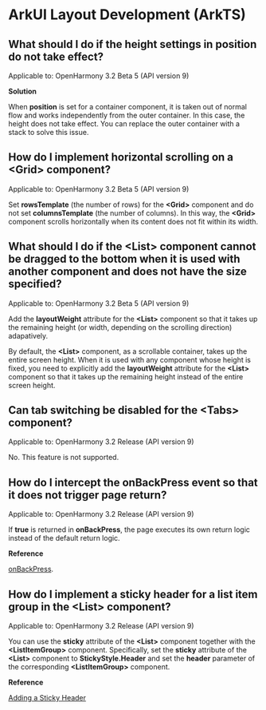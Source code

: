# ArkUI Layout Development (ArkTS)

## What should I do if the height settings in position do not take effect?

Applicable to: OpenHarmony 3.2 Beta 5 (API version 9)

**Solution**

When **position** is set for a container component, it is taken out of normal flow and works independently from the outer container. In this case, the height does not take effect. You can replace the outer container with a stack to solve this issue.

## How do I implement horizontal scrolling on a \<Grid> component?

Applicable to: OpenHarmony 3.2 Beta 5 (API version 9)

Set **rowsTemplate** (the number of rows) for the **\<Grid>** component and do not set **columnsTemplate** (the number of columns). In this way, the **\<Grid>** component scrolls horizontally when its content does not fit within its width.

## What should I do if the \<List> component cannot be dragged to the bottom when it is used with another component and does not have the size specified?

Applicable to: OpenHarmony 3.2 Beta 5 (API version 9)

Add the **layoutWeight** attribute for the **\<List>** component so that it takes up the remaining height (or width, depending on the scrolling direction) adapatively.

By default, the **\<List>** component, as a scrollable container, takes up the entire screen height. When it is used with any component whose height is fixed, you need to explicitly add the **layoutWeight** attribute for the **\<List>** component so that it takes up the remaining height instead of the entire screen height.

## Can tab switching be disabled for the \<Tabs> component?

Applicable to: OpenHarmony 3.2 Release (API version 9)

No. This feature is not supported.

## How do I intercept the onBackPress event so that it does not trigger page return?

Applicable to: OpenHarmony 3.2 Release (API version 9)

If **true** is returned in **onBackPress**, the page executes its own return logic instead of the default return logic.

**Reference**

[onBackPress](../reference/arkui-ts/ts-custom-component-lifecycle.md#onbackpress).

## How do I implement a sticky header for a list item group in the \<List> component?

Applicable to: OpenHarmony 3.2 Release (API version 9)

You can use the **sticky** attribute of the **\<List>** component together with the **\<ListItemGroup>** component. Specifically, set the **sticky** attribute of the **\<List>** component to **StickyStyle.Header** and set the **header** parameter of the corresponding **\<ListItemGroup>** component.

**Reference**

[Adding a Sticky Header](../ui/arkts-layout-development-create-list.md#adding-a-sticky-header)